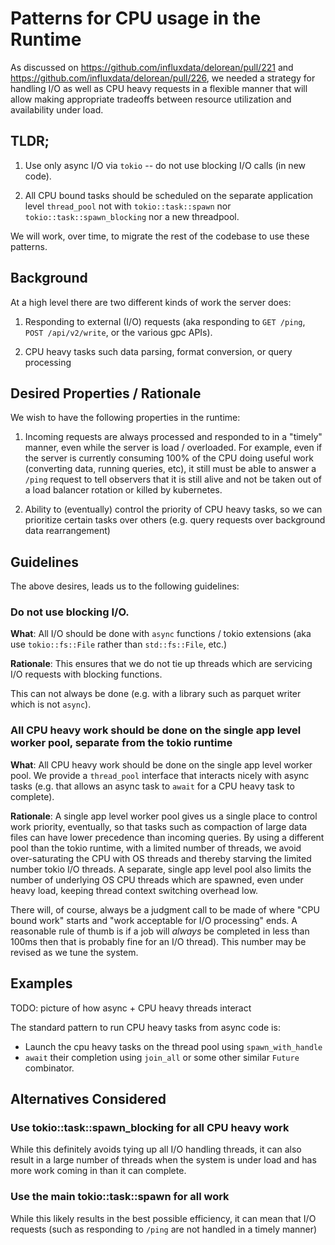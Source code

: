 # Patterns for CPU usage in the Runtime

As discussed on https://github.com/influxdata/delorean/pull/221 and https://github.com/influxdata/delorean/pull/226, we needed a strategy for handling I/O as well as CPU heavy requests in a flexible manner that will allow making appropriate tradeoffs between resource utilization and availability under load.

## TLDR;

1. Use only async I/O via `tokio` -- do not use blocking I/O calls (in new code).

2. All CPU bound tasks should be scheduled on the separate application level `thread_pool` not with `tokio::task::spawn` nor `tokio::task::spawn_blocking` nor a new threadpool.

We will work, over time, to migrate the rest of the codebase to use these patterns.

## Background

At a high level there are two different kinds of work the server does:

1. Responding to external (I/O) requests (aka responding to `GET /ping`, `POST /api/v2/write`, or the various gpc APIs).

2. CPU heavy tasks such data parsing, format conversion, or query processing

## Desired Properties / Rationale

We wish to have the following properties in the runtime:

1. Incoming requests are always processed and responded to in a "timely" manner, even while the server is load / overloaded. For example, even if the server is currently consuming 100% of the CPU doing useful work (converting data, running queries, etc), it still must be able to answer a `/ping` request to tell observers that it is still alive and not be taken out of a load balancer rotation or killed by kubernetes.

2. Ability to (eventually) control the priority of CPU heavy tasks, so we can prioritize certain tasks over others (e.g. query requests over background data rearrangement)

## Guidelines

The above desires, leads us to the following guidelines:

### Do not use blocking I/O.

**What**: All I/O should be done with `async` functions / tokio extensions (aka use `tokio::fs::File` rather than `std::fs::File`, etc.)

**Rationale**: This ensures that we do not tie up threads which are servicing I/O requests with blocking functions.

This can not always be done (e.g. with a library such as parquet writer which is not `async`).

### All CPU heavy work should be done on the single app level worker pool, separate from the tokio runtime

**What**: All CPU heavy work should be done on the single app level worker pool. We provide a `thread_pool` interface that interacts nicely with async tasks (e.g. that allows an async task to `await` for a CPU heavy task to complete).

**Rationale**: A single app level worker pool gives us a single place to control work priority, eventually, so that tasks such as compaction of large data files can have lower precedence than incoming queries. By using a different pool than the tokio runtime, with a limited number of threads, we avoid over-saturating the CPU with OS threads and thereby starving the limited number tokio I/O threads. A separate, single app level pool also limits the number of underlying OS CPU threads which are spawned, even under heavy load, keeping thread context switching overhead low.

There will, of course, always be a judgment call to be made of where "CPU bound work" starts and "work acceptable for I/O processing"  ends. A reasonable rule of thumb is if a job will *always* be completed in less than 100ms then that is probably fine for an I/O thread). This number may be revised as we tune the system.

## Examples

TODO: picture of how async + CPU heavy threads interact

The standard pattern to run CPU heavy tasks from async code is:
* Launch the cpu heavy tasks on the thread pool using `spawn_with_handle`
* `await` their completion using `join_all` or some other similar `Future` combinator.

## Alternatives Considered

###  Use tokio::task::spawn_blocking for all CPU heavy work
While this definitely avoids tying up all I/O handling threads, it can also result in a large number of threads when the system is under load and has more work coming in than it can complete.

### Use the main tokio::task::spawn for all  work
While this  likely results in the best possible efficiency, it can mean that I/O requests (such as responding to `/ping` are not handled in a timely manner)
